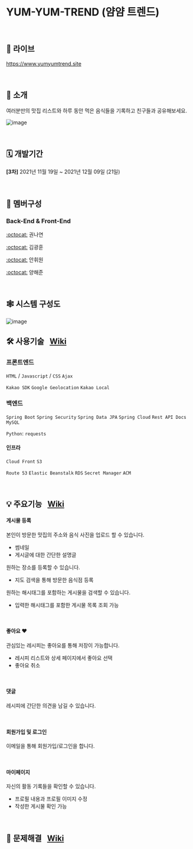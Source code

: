 # YUM-YUM-TREND (얌얌 트렌드)

<br>

## 🔗 라이브
<a href="https://helpmymenu.site">https://www.yumyumtrend.site</a>

<br>

## 📢 소개
여러분만의 맛집 리스트와 하루 동안 먹은 음식들을 기록하고 친구들과 공유해보세요.

![image](https://user-images.githubusercontent.com/90819869/145738907-1b0dd6f0-083b-436e-a4b5-3fa1acc197c6.png)

<br>

## 🗓 개발기간
**[3차]** 2021년 11월 19일 ~ 2021년 12월 09일 (21일)

<br>

## 🧙 멤버구성
### Back-End & Front-End

[:octocat:](https://github.com/hellonayeon) 권나연

[:octocat:](https://github.com/KKHoon210417) 김광훈 

[:octocat:](https://github.com/HWON0720) 안휘원 

[:octocat:](https://github.com/profoundsea25) 양해준

<br>

## 🕸 시스템 구성도

![image](https://user-images.githubusercontent.com/43202607/145735955-d37a9a78-23a4-4ff4-9de3-beaf8dec8aec.png)


## 🛠 사용기술 &nbsp; [Wiki](https://github.com/yum-yum-trend/backend/wiki/%EC%82%AC%EC%9A%A9-%EA%B8%B0%EC%88%A0)

### 프론트엔드

`HTML` / `Javascript` / `CSS` `Ajax`

`Kakao SDK` `Google Geolocation` `Kakao Local`

### 백엔드

`Spring Boot` `Spring Security` `Spring Data JPA` `Spring Cloud` `Rest API Docs` `MySQL`

`Python`: `requests`


#### 인프라

`Cloud Front` `S3`

`Route 53` `Elastic Beanstalk` `RDS` `Secret Manager` `ACM`

<br>

## 💡 주요기능 &nbsp; [Wiki](https://github.com/yum-yum-trend/backend/wiki/%EC%A3%BC%EC%9A%94-%EA%B8%B0%EB%8A%A5-%EC%86%8C%EA%B0%9C)

#### 게시물 등록

본인이 방문한 맛집의 주소와 음식 사진을 업로드 할 수 있습니다.
   
* 썸네일
* 게시글에 대한 간단한 설명글

원하는 장소를 등록할 수 있습니다.

* 지도 검색을 통해 방문한 음식점 등록

원하는 해시태그를 포함하는 게시물을 검색할 수 있습니다.

* 입력한 해시태그를 포함한 게시물 목록 조회 가능

<br>
  
#### 좋아요 ♥
   
관심있는 레시피는 좋아요를 통해 저장이 가능합니다.
  
* 레시피 리스트와 상세 페이지에서 좋아요 선택
* 좋아요 취소

<br>

#### 댓글

레시피에 간단한 의견을 남길 수 있습니다.


<br>

#### 회원가입 및 로그인

이메일을 통해 회원가입/로그인을 합니다.

<br>

#### 마이페이지

자신의 활동 기록들을 확인할 수 있습니다.

* 프로필 내용과 프로필 이미지 수정
* 작성한 게시물 확인 가능
  


<br>

## 👾 문제해결 &nbsp; [Wiki](https://github.com/yum-yum-trend/backend/wiki/%EB%AC%B8%EC%A0%9C-%ED%95%B4%EA%B2%B0-%EA%B3%BC%EC%A0%95)
 
